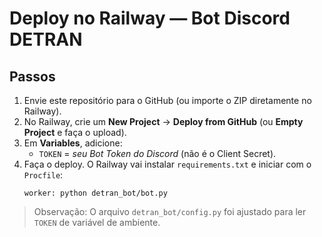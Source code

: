 
# Deploy no Railway — Bot Discord DETRAN

## Passos
1) Envie este repositório para o GitHub (ou importe o ZIP diretamente no Railway).
2) No Railway, crie um **New Project** → **Deploy from GitHub** (ou **Empty Project** e faça o upload).
3) Em **Variables**, adicione:
   - `TOKEN` = *seu Bot Token do Discord* (não é o Client Secret).
4) Faça o deploy. O Railway vai instalar `requirements.txt` e iniciar com o `Procfile`:
   ```
   worker: python detran_bot/bot.py
   ```

> Observação: O arquivo `detran_bot/config.py` foi ajustado para ler `TOKEN` de variável de ambiente.
